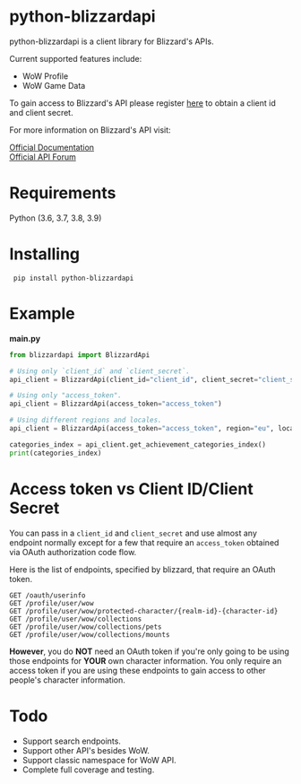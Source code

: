# python-blizzardapi

python-blizzardapi is a client library for Blizzard's APIs.

Current supported features include:
- WoW Profile
- WoW Game Data

To gain access to Blizzard's API please register [here](https://develop.battle.net/access/) to obtain a client id and client secret.

For more information on Blizzard's API visit:

[Official Documentation](https://develop.battle.net/documentation)  
[Official API Forum](https://us.forums.blizzard.com/en/blizzard/c/api-discussion)

# Requirements

Python (3.6, 3.7, 3.8, 3.9)

# Installing

` pip install python-blizzardapi`
    
# Example

**main.py**
```python
from blizzardapi import BlizzardApi

# Using only `client_id` and `client_secret`.
api_client = BlizzardApi(client_id="client_id", client_secret="client_secret")

# Using only "access_token".
api_client = BlizzardApi(access_token="access_token")

# Using different regions and locales.
api_client = BlizzardApi(access_token="access_token", region="eu", locale="de_DE")

categories_index = api_client.get_achievement_categories_index()
print(categories_index)
```

# Access token vs Client ID/Client Secret

You can pass in a `client_id` and `client_secret` and use almost any endpoint normally except for a few that require an `access_token` obtained via OAuth authorization code flow.

Here is the list of endpoints, specified by blizzard, that require an OAuth token.

```
GET /oauth/userinfo
GET /profile/user/wow
GET /profile/user/wow/protected-character/{realm-id}-{character-id}
GET /profile/user/wow/collections
GET /profile/user/wow/collections/pets
GET /profile/user/wow/collections/mounts
```

**However**, you do **NOT** need an OAuth token if you're only going to be using those endpoints for **YOUR** own character information. You only require an access token if you are using these endpoints to gain access to other people's character information.

# Todo

- Support search endpoints.
- Support other API's besides WoW.
- Support classic namespace for WoW API.
- Complete full coverage and testing.
